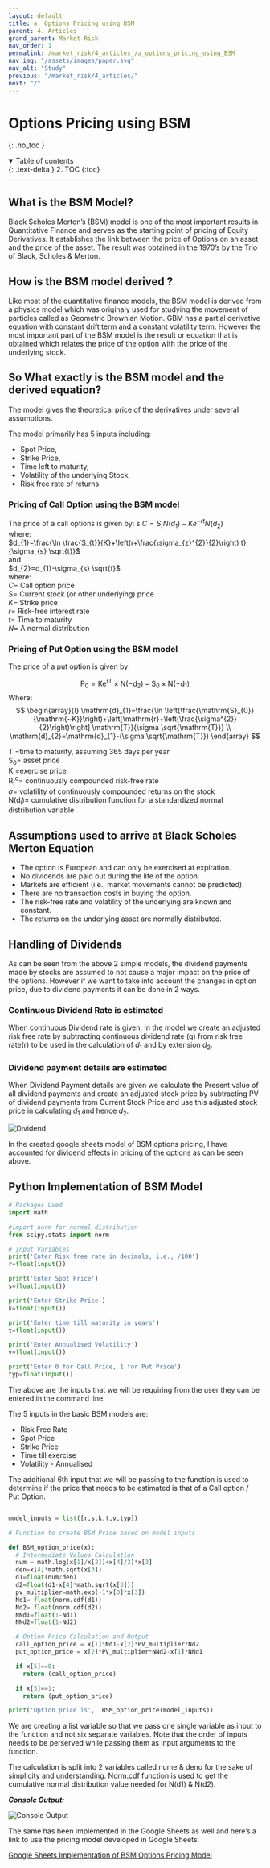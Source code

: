 ```yaml
---
layout: default
title: a. Options Pricing using BSM
parent: 4. Articles
grand_parent: Market Risk
nav_order: 1
permalink: /market_risk/4_articles_/a_options_pricing_using_BSM
nav_img: "/assets/images/paper.svg"
nav_alt: "Study"
previous: "/market_risk/4_articles/"
next: "/"
---
```


# Options Pricing using BSM

{: .no_toc }

<details open markdown="block">
  <summary>
    Table of contents 
  </summary>
  {: .text-delta }
2. TOC
{:toc}
</details>

---

<div class="theory" markdown="1">

## What is the BSM Model?

Black Scholes Merton’s (BSM) model is one of the most important results in Quantitative Finance and serves as the starting point of pricing of Equity Derivatives. It establishes the link between the price of Options on an asset and the price of the asset. The result was obtained in the 1970’s by the Trio of Black, Scholes & Merton.

</div>

<div class="theory" markdown="1">

## How is the BSM model derived ?

Like most of the quantitative finance models, the BSM model is derived from a physics model which was originaly used for studying the movement of particles called as Geometric Brownian Motion. GBM has a partial derivative equation with constant drift term and a constant volatility term. However the most important part of the BSM model is the result or equation that is obtained which relates the price of the option with the price of the underlying stock.

</div>

<div class="theory" markdown="1">

## So What exactly is the BSM model and the derived equation?

The model gives the theoretical price of the derivatives under several assumptions. 

The model primarily has 5 inputs including: 
- Spot Price, 
- Strike Price, 
- Time left to maturity, 
- Volatility of the underlying Stock, 
- Risk free rate of returns.

<div class="subtheory" markdown="1">

### Pricing of Call Option using the BSM model 

The price of a call options is given by: 
s
$C=S_{t} N\left(d_{1}\right)-K e^{-r t} N\left(d_{2}\right)$  
where:  
$d_{1}=\frac{\ln \frac{S_{t}}{K}+\left(r+\frac{\sigma_{z}^{2}}{2}\right) t}{\sigma_{s} \sqrt{t}}$  
and  
$d_{2}=d_{1}-\sigma_{s} \sqrt{t}$  
where:  
$C=$ Call option price   
$S=$ Current stock (or other underlying) price   
$K=$ Strike price    
$r=$ Risk-free interest rate  
$t=$ Time to maturity  
$N=$ A normal distribution  

</div>

<div class="subtheory" markdown="1">

### Pricing of Put Option using the BSM model 

The price of a put option is given by:

$$
\mathrm{P}_{0}=\mathrm{Ke}^{\mathrm{rT}} \times \mathrm{N}\left(-\mathrm{d}_{2}\right)-\mathrm{S}_{0} \times \mathrm{N}\left(-\mathrm{d}_{1}\right)
$$
Where:
$$
\begin{array}{l}
\mathrm{d}_{1}=\frac{\ln \left(\frac{\mathrm{S}_{0}}{\mathrm{~K}}\right)+\left[\mathrm{r}+\left(\frac{\sigma^{2}}{2}\right)\right] \mathrm{T}}{\sigma \sqrt{\mathrm{T}}} \\
\mathrm{d}_{2}=\mathrm{d}_{1}-(\sigma \sqrt{\mathrm{T}})
\end{array}
$$

$\mathrm{T}$ =time to maturity, assuming 365 days per year  
$\mathrm{S}_{0}=$ asset price    
$\mathrm{K}$ =exercise price    
$\mathrm{R}_{\mathrm{f}}^{\mathrm{c}}=$ continuously compounded risk-free rate  
$\sigma=$ volatility of continuously compounded returns on the stock   
$\mathrm{N}\left(\mathrm{d}_{\mathrm{i}}\right)=$ cumulative distribution function for a standardized normal  distribution variable

</div>

</div>

<div class="theory" markdown="1">

## Assumptions used to arrive at Black Scholes Merton Equation

- The option is European and can only be exercised at expiration.  
- No dividends are paid out during the life of the option.  
- Markets are efficient (i.e., market movements cannot be predicted).  
- There are no transaction costs in buying the option.  
- The risk-free rate and volatility of the underlying are known and constant.  
- The returns on the underlying asset are normally distributed.  

</div>

<div class="theory" markdown="1">

## Handling of Dividends

As can be seen from the above 2 simple models, the dividend payments made by stocks are assumed to not cause a major impact on the price of the options. However if we want to take into account the changes in option price, due to dividend payments it can be done in 2 ways.

<div class="subtheory" markdown="1">

### Continuous Dividend Rate is estimated

When continuous Dividend rate is given, In the model we create an adjusted risk free rate by subtracting continuous dividend rate (q) from risk free rate(r) to be used in the calculation of $d_1$ and by extension $d_2$.

</div>

<div class="subtheory" markdown="1">

### Dividend payment details are estimated 

When Dividend Payment details are given we calculate the Present value of all dividend payments and create an adjusted stock price by subtracting PV of dividend payments from Current Stock Price and use this adjusted stock price in calculating $d_1$ and hence $d_2$.

![Dividend](https://cdn.mathpix.com/snip/images/Dbv6coruU0ZiMbWTXug_RnFTfdOFUg3mcz1uVy9H6Gs.original.fullsize.png)

In the created google sheets model of BSM options pricing, I have accounted for dividend effects in pricing of the options as can be seen above.
</div>

</div>

<div class="theory" markdown="1">

## Python Implementation of BSM Model


```python
# Packages Used
import math

#import norm for normal distribution
from scipy.stats import norm 

# Input Variables
print('Enter Risk free rate in decimals, i.e., /100')
r=float(input())

print('Enter Spot Price')
s=float(input())

print('Enter Strike Price')
k=float(input())

print('Enter time till maturity in years')
t=float(input())

print('Enter Annualised Volatility')
v=float(input())

print('Enter 0 for Call Price, 1 for Put Price')
typ=float(input())

```

The above are the inputs that we will be requiring from the user they can be entered in the command line.  

The 5 inputs in the basic BSM models are: 
- Risk Free Rate
- Spot Price
- Strike Price
- Time till exercise
- Volatility - Annualised

The additional 6th input that we will be passing to the function is used to determine if the price that needs to be estimated is that of a Call option / Put Option.  


```python

model_inputs = list([r,s,k,t,v,typ])

# Function to create BSM Price based on model inputs

def BSM_option_price(x):
  # Intermediate Values Calculation
  num = math.log(x[1]/x[2])+x[4]/2)*x[3] 
  den=x[4]*math.sqrt(x[3]) 
  d1=float(num/den)
  d2=float(d1-x[4]*math.sqrt(x[3])) 
  pv_multiplier=math.exp(-1*x[0]*x[3])
  Nd1= float(norm.cdf(d1))
  Nd2= float(norm.cdf(d2))
  NNd1=float(1-Nd1)
  NNd2=float(1-Nd2)

  # Option Price Calculation and Output
  call_option_price = x[1]*Nd1-x[2]*PV_multiplier*Nd2
  put_option_price = x[2]*PV_multiplier*NNd2-x[1]*NNd1 

  if x[5]==0:
    return (call_option_price) 

  if x[5]==1:
    return (put_option_price) 

print('Option price is',  BSM_option_price(model_inputs))

```

We are creating a list variable so that we pass one single variable as input to the function and not six separate variables. Note that the order of inputs needs to be perserved while passing them as input arguments to the function.

The calculation is split into 2 variables called nume & deno for the sake of simplicity and understanding.
Norm.cdf function is used to get the cumulative normal distribution value needed for N(d1) & N(d2).


***Console Output:***

![Console Output](https://cdn.mathpix.com/snip/images/UmNcPyetJesSu3aXyCHmFRwsWUqaDXXkBpfxHJmjkJY.original.fullsize.png)


The same has been implemented in the Google Sheets as well and here’s a link to use the pricing model developed in Google Sheets. 

[Google Sheets Implementation of BSM Options Pricing Model](https://docs.google.com/spreadsheets/d/1qoM3euK7awUCyY07rTmHSuKKsoD3WxgDzVDLDhK4Us8/edit?usp=sharing)

</div>
